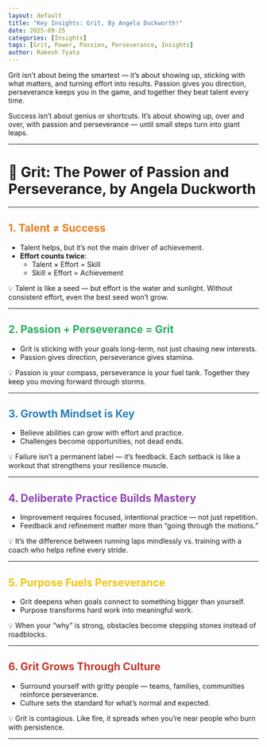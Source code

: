 ```yaml
---
layout: default
title: "Key Insights: Grit, By Angela Duckworth!"
date: 2025-09-25
categories: [Insights]
tags: [Grit, Power, Passion, Perseverance, Insights]
author: Rakesh Tyata
---
```


Grit isn’t about being the smartest — it’s about showing up, sticking with what matters, and turning effort into results. Passion gives you direction, perseverance keeps you in the game, and together they beat talent every time.

Success isn’t about genius or shortcuts. It’s about showing up, over and over, with passion and perseverance — until small steps turn into giant leaps.

---

# 🌟 Grit: The Power of Passion and Perseverance, by Angela Duckworth

---

## <span style="color:#E67E22">1. Talent ≠ Success</span>

- Talent helps, but it’s not the main driver of achievement.
- **Effort counts twice**:
  - Talent × Effort = Skill
  - Skill × Effort = Achievement

💡 Talent is like a seed — but effort is the water and sunlight. Without consistent effort, even the best seed won’t grow.

---

## <span style="color:#27AE60">2. Passion + Perseverance = Grit</span>

- Grit is sticking with your goals long-term, not just chasing new interests.
- Passion gives direction, perseverance gives stamina.

💡 Passion is your compass, perseverance is your fuel tank. Together they keep you moving forward through storms.

---

## <span style="color:#2980B9">3. Growth Mindset is Key</span>

- Believe abilities can grow with effort and practice.
- Challenges become opportunities, not dead ends.

💡 Failure isn’t a permanent label — it’s feedback. Each setback is like a workout that strengthens your resilience muscle.

---

## <span style="color:#8E44AD">4. Deliberate Practice Builds Mastery</span>

- Improvement requires focused, intentional practice — not just repetition.
- Feedback and refinement matter more than “going through the motions.”

💡 It’s the difference between running laps mindlessly vs. training with a coach who helps refine every stride.

---

## <span style="color:#F1C40F">5. Purpose Fuels Perseverance</span>

- Grit deepens when goals connect to something bigger than yourself.
- Purpose transforms hard work into meaningful work.

💡 When your “why” is strong, obstacles become stepping stones instead of roadblocks.

---

## <span style="color:#C0392B">6. Grit Grows Through Culture</span>

- Surround yourself with gritty people — teams, families, communities reinforce perseverance.
- Culture sets the standard for what’s normal and expected.

💡 Grit is contagious. Like fire, it spreads when you’re near people who burn with persistence.

---
